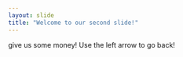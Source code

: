 ```yaml
---
layout: slide
title: "Welcome to our second slide!"
---
```

give us some money! 
Use the left arrow to go back!
